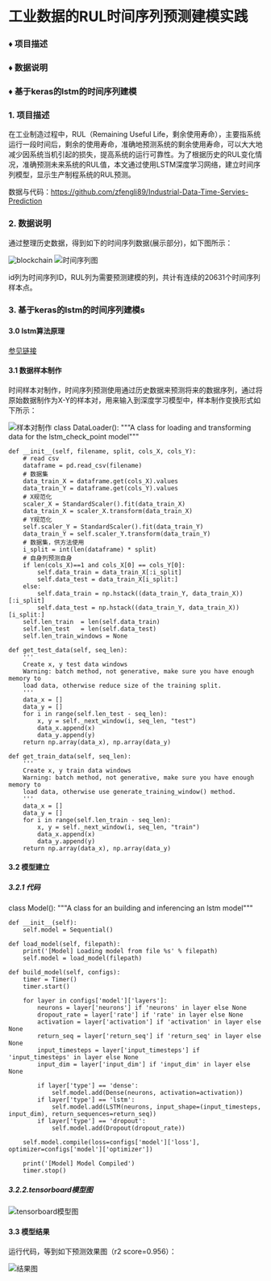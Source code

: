 # 工业数据的RUL时间序列预测建模实践

### &diams; 项目描述
### &diams; 数据说明
### &diams; 基于keras的lstm的时间序列建模


### 1. 项目描述


在工业制造过程中，RUL（Remaining Useful Life，剩余使用寿命），主要指系统运行一段时间后，剩余的使用寿命，准确地预测系统的剩余使用寿命，可以大大地减少因系统当机引起的损失，提高系统的运行可靠性。为了根据历史的RUL变化情况，准确预测未来系统的RUL值，本文通过使用LSTM深度学习网络，建立时间序列模型，显示生产制程系统的RUL预测。

数据与代码：https://github.com/zfengli89/Industrial-Data-Time-Servies-Prediction

### 2. 数据说明

通过整理历史数据，得到如下的时间序列数据(展示部分)，如下图所示：

![blockchain](https://github.com/zfengli89/Industrial-Data-Time-Servies-Prediction/blob/master/docs/picture/%E5%8E%9F%E5%A7%8B%E6%95%B0%E6%8D%AE%E5%BA%8F%E5%88%97.png)
![时间序列图](https://github.com/zfengli89/Industrial-Data-Time-Servies-Prediction/blob/master/docs/picture/%E5%8E%9F%E5%A7%8B%E5%BA%8F%E5%88%97.png)


id列为时间序列ID，RUL列为需要预测建模的列，共计有连续的20631个时间序列样本点。

### 3. 基于keras的lstm的时间序列建模s

#### 3.0  lstm算法原理

[参见链接](https://www.gvoidy.cn/posts/e4e448be/)

#### 3.1 数据样本制作
时间样本对制作，时间序列预测使用通过历史数据来预测将来的数据序列，通过将原始数据制作为X-Y的样本对，用来输入到深度学习模型中，样本制作变换形式如下所示：

![样本对制作](https://github.com/zfengli89/Industrial-Data-Time-Servies-Prediction/blob/master/docs/picture/%E6%95%B0%E6%8D%AE%E9%9B%86%E5%88%B6%E4%BD%9C%E5%9B%BE.png)
class DataLoader():
    """A class for loading and transforming data for the lstm_check_point model"""

    def __init__(self, filename, split, cols_X, cols_Y):
        # read csv
        dataframe = pd.read_csv(filename)
        # 数据集
        data_train_X = dataframe.get(cols_X).values
        data_train_Y = dataframe.get(cols_Y).values
        # X规范化
        scaler_X = StandardScaler().fit(data_train_X)
        data_train_X = scaler_X.transform(data_train_X)
        # Y规范化
        self.scaler_Y = StandardScaler().fit(data_train_Y)
        data_train_Y = self.scaler_Y.transform(data_train_Y)
        # 数据集，供方法使用
        i_split = int(len(dataframe) * split)
        # 自身列预测自身
        if len(cols_X)==1 and cols_X[0] == cols_Y[0]:
            self.data_train = data_train_X[:i_split]
            self.data_test = data_train_X[i_split:]
        else:
            self.data_train = np.hstack((data_train_Y, data_train_X))[:i_split]
            self.data_test = np.hstack((data_train_Y, data_train_X))[i_split:]
        self.len_train  = len(self.data_train)
        self.len_test   = len(self.data_test)
        self.len_train_windows = None

    def get_test_data(self, seq_len):
        '''
        Create x, y test data windows
        Warning: batch method, not generative, make sure you have enough memory to
        load data, otherwise reduce size of the training split.
        '''
        data_x = []
        data_y = []
        for i in range(self.len_test - seq_len):
            x, y = self._next_window(i, seq_len, "test")
            data_x.append(x)
            data_y.append(y)
        return np.array(data_x), np.array(data_y)

    def get_train_data(self, seq_len):
        '''
        Create x, y train data windows
        Warning: batch method, not generative, make sure you have enough memory to
        load data, otherwise use generate_training_window() method.
        '''
        data_x = []
        data_y = []
        for i in range(self.len_train - seq_len):
            x, y = self._next_window(i, seq_len, "train")
            data_x.append(x)
            data_y.append(y)
        return np.array(data_x), np.array(data_y)


#### 3.2  模型建立

##### 3.2.1 代码

class Model():
	"""A class for an building and inferencing an lstm model"""

	def __init__(self):
		self.model = Sequential()

	def load_model(self, filepath):
		print('[Model] Loading model from file %s' % filepath)
		self.model = load_model(filepath)

	def build_model(self, configs):
		timer = Timer()
		timer.start()

		for layer in configs['model']['layers']:
			neurons = layer['neurons'] if 'neurons' in layer else None
			dropout_rate = layer['rate'] if 'rate' in layer else None
			activation = layer['activation'] if 'activation' in layer else None
			return_seq = layer['return_seq'] if 'return_seq' in layer else None
			input_timesteps = layer['input_timesteps'] if 'input_timesteps' in layer else None
			input_dim = layer['input_dim'] if 'input_dim' in layer else None

			if layer['type'] == 'dense':
				self.model.add(Dense(neurons, activation=activation))
			if layer['type'] == 'lstm':
				self.model.add(LSTM(neurons, input_shape=(input_timesteps, input_dim), return_sequences=return_seq))
			if layer['type'] == 'dropout':
				self.model.add(Dropout(dropout_rate))

		self.model.compile(loss=configs['model']['loss'], optimizer=configs['model']['optimizer'])

		print('[Model] Model Compiled')
		timer.stop()

##### 3.2.2.tensorboard模型图

![tensorboard模型图](https://github.com/zfengli89/Industrial-Data-Time-Servies-Prediction/blob/master/docs/picture/tensorboard.png)


#### 3.3  模型结果

运行代码，等到如下预测效果图（r2 score=0.956）：

![结果图](https://github.com/zfengli89/Industrial-Data-Time-Servies-Prediction/blob/master/docs/picture/%E7%BB%93%E6%9E%9C%E5%9B%BE.png)




